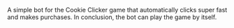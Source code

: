 A simple bot for the Cookie Clicker game that automatically clicks super fast and makes purchases. In conclusion, the bot can play the game by itself.
